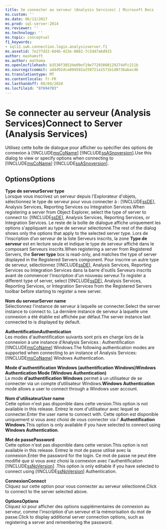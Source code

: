 ```yaml
---
title: Se connecter au serveur (Analysis Services) | Microsoft Docs
ms.custom: ''
ms.date: 06/13/2017
ms.prod: sql-server-2014
ms.reviewer: ''
ms.technology: ''
ms.topic: conceptual
f1_keywords:
- sql12.swb.connection.login.analysisserver.f1
ms.assetid: 7e277d22-8d4b-422e-8882-7c5dd7a6d915
author: mashamsft
ms.author: mathoma
ms.openlocfilehash: b3530f38534e09ef19e77293880129274dfc211b
ms.sourcegitcommit: ad4d92dce894592a259721a1571b1d8736abacdb
ms.translationtype: MT
ms.contentlocale: fr-FR
ms.lasthandoff: 08/04/2020
ms.locfileid: "87694703"
---
```

# <a name="connect-to-server-analysis-services"></a><span data-ttu-id="ce287-102">Se connecter au serveur (Analysis Services)</span><span class="sxs-lookup"><span data-stu-id="ce287-102">Connect to Server (Analysis Services)</span></span>
  <span data-ttu-id="ce287-103">Utilisez cette boîte de dialogue pour afficher ou spécifier des options de connexion à [!INCLUDE[msCoName](../includes/msconame-md.md)] [!INCLUDE[ssASnoversion](../includes/ssasnoversion-md.md)].</span><span class="sxs-lookup"><span data-stu-id="ce287-103">Use this dialog to view or specify options when connecting to [!INCLUDE[msCoName](../includes/msconame-md.md)] [!INCLUDE[ssASnoversion](../includes/ssasnoversion-md.md)].</span></span>  
  
## <a name="options"></a><span data-ttu-id="ce287-104">Options</span><span class="sxs-lookup"><span data-stu-id="ce287-104">Options</span></span>  
 <span data-ttu-id="ce287-105">**Type de serveur**</span><span class="sxs-lookup"><span data-stu-id="ce287-105">**Server type**</span></span>  
 <span data-ttu-id="ce287-106">Lorsque vous inscrivez un serveur depuis l'Explorateur d'objets, sélectionnez le type de serveur pour vous connecter à : [!INCLUDE[ssDE](../includes/ssde-md.md)], Analysis Services, Reporting Services ou Integration Services.</span><span class="sxs-lookup"><span data-stu-id="ce287-106">When registering a server from Object Explorer, select the type of server to connect to: [!INCLUDE[ssDE](../includes/ssde-md.md)], Analysis Services, Reporting Services, or Integration Services.</span></span> <span data-ttu-id="ce287-107">Le reste de la boîte de dialogue affiche uniquement les options s'appliquant au type de serveur sélectionné.</span><span class="sxs-lookup"><span data-stu-id="ce287-107">The rest of the dialog shows only the options that apply to the selected server type.</span></span> <span data-ttu-id="ce287-108">Lors de l’inscription d’un serveur de la liste Serveurs inscrits, la zone **Type de serveur** est en lecture seule et indique le type de serveur affiché dans le composant Serveurs inscrits.</span><span class="sxs-lookup"><span data-stu-id="ce287-108">When registering a server from Registered Servers, the **Server type** box is read-only, and matches the type of server displayed in the Registered Servers component.</span></span> <span data-ttu-id="ce287-109">Pour inscrire un autre type de serveur, sélectionnez [!INCLUDE[ssDE](../includes/ssde-md.md)], Analysis Services, Reporting Services ou Integration Services dans la barre d'outils Serveurs inscrits avant de commencer l'inscription d'un nouveau serveur.</span><span class="sxs-lookup"><span data-stu-id="ce287-109">To register a different type of server, select [!INCLUDE[ssDE](../includes/ssde-md.md)], Analysis Services, Reporting Services, or Integration Services from the Registered Servers toolbar before starting to register a new server.</span></span>  
  
 <span data-ttu-id="ce287-110">**Nom du serveur**</span><span class="sxs-lookup"><span data-stu-id="ce287-110">**Server name**</span></span>  
 <span data-ttu-id="ce287-111">Sélectionnez l'instance de serveur à laquelle se connecter.</span><span class="sxs-lookup"><span data-stu-id="ce287-111">Select the server instance to connect to.</span></span> <span data-ttu-id="ce287-112">La dernière instance de serveur à laquelle une connexion a été établie est affichée par défaut.</span><span class="sxs-lookup"><span data-stu-id="ce287-112">The server instance last connected to is displayed by default.</span></span>  
  
 <span data-ttu-id="ce287-113">**Authentification**</span><span class="sxs-lookup"><span data-stu-id="ce287-113">**Authentication**</span></span>  
 <span data-ttu-id="ce287-114">Les modes d'authentification suivants sont pris en charge lors de la connexion à une instance d'Analysis Services : Authentification [!INCLUDE[msCoName](../includes/msconame-md.md)] Windows.</span><span class="sxs-lookup"><span data-stu-id="ce287-114">The following authentication modes are supported when connecting to an instance of Analysis Services: [!INCLUDE[msCoName](../includes/msconame-md.md)] Windows Authentication.</span></span>  
  
 <span data-ttu-id="ce287-115">**Mode d'authentification Windows (authentification Windows)**</span><span class="sxs-lookup"><span data-stu-id="ce287-115">**Windows Authentication Mode (Windows Authentication)**</span></span>  
 <span data-ttu-id="ce287-116">Le mode **d’authentification Windows** permet à un utilisateur de se connecter via un compte d’utilisateur Windows.</span><span class="sxs-lookup"><span data-stu-id="ce287-116">**Windows Authentication** mode allows a user to connect through a Windows user account.</span></span>  
  
 <span data-ttu-id="ce287-117">**Nom d'utilisateur**</span><span class="sxs-lookup"><span data-stu-id="ce287-117">**User name**</span></span>  
 <span data-ttu-id="ce287-118">Cette option n'est pas disponible dans cette version.</span><span class="sxs-lookup"><span data-stu-id="ce287-118">This option is not available in this release.</span></span> <span data-ttu-id="ce287-119">Entrez le nom d'utilisateur avec lequel se connecter.</span><span class="sxs-lookup"><span data-stu-id="ce287-119">Enter the user name to connect with.</span></span> <span data-ttu-id="ce287-120">Cette option est disponible uniquement si vous avez choisi de vous connecter via l' **Authentification Windows**.</span><span class="sxs-lookup"><span data-stu-id="ce287-120">This option is only available if you have selected to connect using **Windows Authentication**.</span></span>  
  
 <span data-ttu-id="ce287-121">**Mot de passe**</span><span class="sxs-lookup"><span data-stu-id="ce287-121">**Password**</span></span>  
 <span data-ttu-id="ce287-122">Cette option n'est pas disponible dans cette version.</span><span class="sxs-lookup"><span data-stu-id="ce287-122">This option is not available in this release.</span></span> <span data-ttu-id="ce287-123">Entrez le mot de passe utilisé avec la connexion.</span><span class="sxs-lookup"><span data-stu-id="ce287-123">Enter the password for the login.</span></span> <span data-ttu-id="ce287-124">Ce mot de passe ne peut être modifié que si vous avez choisi la connexion avec l'authentification [!INCLUDE[ssNoVersion](../includes/ssnoversion-md.md)] .</span><span class="sxs-lookup"><span data-stu-id="ce287-124">This option is only editable if you have selected to connect using [!INCLUDE[ssNoVersion](../includes/ssnoversion-md.md)] Authentication.</span></span>  
  
 <span data-ttu-id="ce287-125">**Connexion**</span><span class="sxs-lookup"><span data-stu-id="ce287-125">**Connect**</span></span>  
 <span data-ttu-id="ce287-126">Cliquez sur cette option pour vous connecter au serveur sélectionné.</span><span class="sxs-lookup"><span data-stu-id="ce287-126">Click to connect to the server selected above.</span></span>  
  
 <span data-ttu-id="ce287-127">**Options**</span><span class="sxs-lookup"><span data-stu-id="ce287-127">**Options**</span></span>  
 <span data-ttu-id="ce287-128">Cliquez ici pour afficher des options supplémentaires de connexion au serveur, comme l'inscription d'un serveur et la mémorisation du mot de passe.</span><span class="sxs-lookup"><span data-stu-id="ce287-128">Click to display additional server connection options, such as registering a server and remembering the password.</span></span>  
  
  
